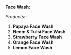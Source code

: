 **Face Wash:**



*Products:-*

1. **Papaya Face Wash**
2. **Neem & Tulsi Face Wash**
3. **Strawberry Face Wash**
4. **Orange Face Wash**
5. **Lemon Face Wash**